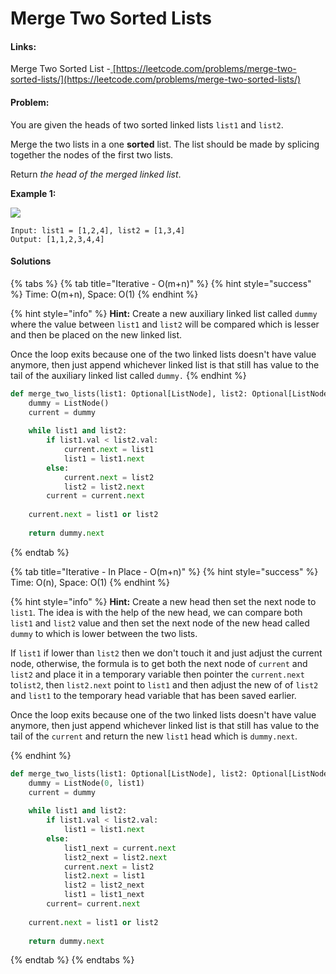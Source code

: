 # Merge Two Sorted Lists

#### Links:

Merge Two Sorted List -[ ](https://leetcode.com/problems/maximum-subarray/)[https://leetcode.com/problems/merge-two-sorted-lists/](https://leetcode.com/problems/merge-two-sorted-lists/)

#### Problem:

You are given the heads of two sorted linked lists `list1` and `list2`.

Merge the two lists in a one **sorted** list. The list should be made by splicing together the nodes of the first two lists.

Return _the head of the merged linked list_.

**Example 1:**

![](https://assets.leetcode.com/uploads/2020/10/03/merge\_ex1.jpg)

```
Input: list1 = [1,2,4], list2 = [1,3,4]
Output: [1,1,2,3,4,4]
```

#### Solutions

{% tabs %}
{% tab title="Iterative - O(m+n)" %}
{% hint style="success" %}
Time: O(m+n), Space: O(1)
{% endhint %}

{% hint style="info" %}
**Hint:** Create a new auxiliary linked list called `dummy` where the value between `list1` and `list2` will be compared which is lesser and then be placed on the new linked list.

Once the loop exits because one of the two linked lists doesn't have value anymore, then just append whichever linked list is that still has value to the tail of the auxiliary linked list called `dummy.`
{% endhint %}

```python
def merge_two_lists(list1: Optional[ListNode], list2: Optional[ListNode]) -> Optional[ListNode]:
    dummy = ListNode()
    current = dummy
    
    while list1 and list2:
        if list1.val < list2.val:
            current.next = list1
            list1 = list1.next
        else:
            current.next = list2
            list2 = list2.next
        current = current.next
    
    current.next = list1 or list2
        
    return dummy.next
```
{% endtab %}

{% tab title="Iterative - In Place - O(m+n)" %}
{% hint style="success" %}
Time: O(n), Space: O(1)
{% endhint %}

{% hint style="info" %}
**Hint:** Create a new head then set the next node to `list1`. The idea is with the help of the new head, we can compare both `list1` and `list2` value and then set the next node of the new head called `dummy` to which is lower between the two lists.

If `list1` if lower than `list2` then we don't touch it and just adjust the current node, otherwise, the formula is to get both the next node of `current` and `list2` and place it in a temporary variable then pointer the `current.next` to`list2`, then `list2.next` point to `list1` and then adjust the new of of `list2` and `list1` to the temporary head variable that has been saved earlier.

Once the loop exits because one of the two linked lists doesn't have value anymore, then just append whichever linked list is that still has value to the tail of the `current` and return the new `list1` head which is `dummy.next`.


{% endhint %}

```python
def merge_two_lists(list1: Optional[ListNode], list2: Optional[ListNode]) -> Optional[ListNode]:
    dummy = ListNode(0, list1)
    current = dummy
    
    while list1 and list2:
        if list1.val < list2.val:
            list1 = list1.next
        else:
            list1_next = current.next
            list2_next = list2.next
            current.next = list2
            list2.next = list1
            list2 = list2_next
            list1 = list1_next
        current= current.next
    
    current.next = list1 or list2
        
    return dummy.next
```
{% endtab %}
{% endtabs %}
